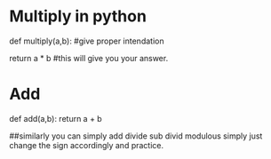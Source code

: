 # Multiply in python

def multiply(a,b):  #give proper intendation
    
  return a * b        #this will give you your answer.
  
  
# Add
def add(a,b):
  return a + b 
  
  
  ##similarly you can simply add divide sub divid modulous simply just change the sign accordingly and practice.
